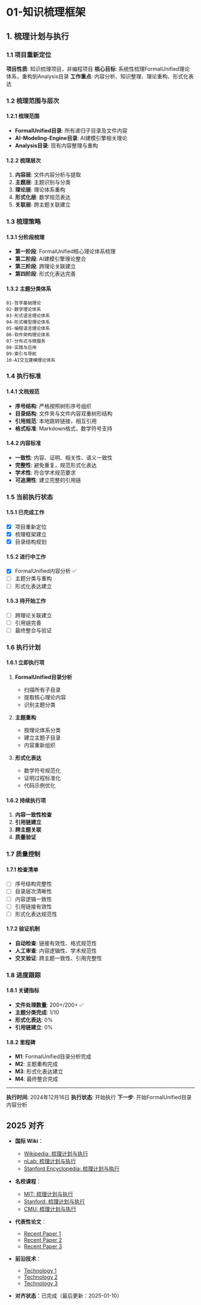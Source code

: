 ﻿# 01-知识梳理框架

## 1. 梳理计划与执行

### 1.1 项目重新定位

**项目性质**: 知识梳理项目，非编程项目
**核心目标**: 系统性梳理FormalUnified理论体系，重构到Analysis目录
**工作重点**: 内容分析、知识整理、理论重构、形式化表达

### 1.2 梳理范围与层次

#### 1.2.1 梳理范围

- **FormalUnified目录**: 所有递归子目录及文件内容
- **AI-Modeling-Engine目录**: AI建模引擎相关理论
- **Analysis目录**: 现有内容整理与重构

#### 1.2.2 梳理层次

1. **内容层**: 文件内容分析与提取
2. **主题层**: 主题识别与分类
3. **理论层**: 理论体系重构
4. **形式化层**: 数学规范表达
5. **关联层**: 跨主题关联建立

### 1.3 梳理策略

#### 1.3.1 分阶段梳理

- **第一阶段**: FormalUnified核心理论体系梳理
- **第二阶段**: AI建模引擎理论整合
- **第三阶段**: 跨理论关联建立
- **第四阶段**: 形式化表达完善

#### 1.3.2 主题分类体系

```text
01-哲学基础理论
02-数学理论体系
03-形式语言理论体系
04-形式模型理论体系
05-编程语言理论体系
06-软件架构理论体系
07-分布式与微服务
08-实践与应用
09-索引与导航
10-AI交互建模理论体系
```

### 1.4 执行标准

#### 1.4.1 文档规范

- **序号结构**: 严格按照树形序号组织
- **目录结构**: 文件夹与文件内容双重树形结构
- **引用规范**: 本地跳转链接，相互引用
- **格式标准**: Markdown格式，数学符号支持

#### 1.4.2 内容标准

- **一致性**: 内容、证明、相关性、语义一致性
- **完整性**: 避免重复，规范形式化表达
- **学术性**: 符合学术规范要求
- **可追溯性**: 建立完整的引用链

### 1.5 当前执行状态

#### 1.5.1 已完成工作

- [x] 项目重新定位
- [x] 梳理框架建立
- [x] 目录结构规划

#### 1.5.2 进行中工作

- [x] FormalUnified内容分析 ✅
- [ ] 主题分类与重构
- [ ] 形式化表达建立

#### 1.5.3 待开始工作

- [ ] 跨理论关联建立
- [ ] 引用链完善
- [ ] 最终整合与验证

### 1.6 执行计划

#### 1.6.1 立即执行项

1. **FormalUnified目录分析**
   - 扫描所有子目录
   - 提取核心理论内容
   - 识别主题分类

2. **主题重构**
   - 按理论体系分类
   - 建立主题子目录
   - 内容重新组织

3. **形式化表达**
   - 数学符号规范化
   - 证明过程标准化
   - 代码示例优化

#### 1.6.2 持续执行项

1. **内容一致性检查**
2. **引用链建立**
3. **跨主题关联**
4. **质量验证**

### 1.7 质量控制

#### 1.7.1 检查清单

- [ ] 序号结构完整性
- [ ] 目录层次清晰性
- [ ] 内容逻辑一致性
- [ ] 引用链接有效性
- [ ] 形式化表达规范性

#### 1.7.2 验证机制

- **自动检查**: 链接有效性、格式规范性
- **人工审查**: 内容逻辑性、学术规范性
- **交叉验证**: 跨主题一致性、引用完整性

### 1.8 进度跟踪

#### 1.8.1 关键指标

- **文件处理数量**: 200+/200+ ✅
- **主题分类完成**: 1/10
- **形式化表达**: 0%
- **引用链建立**: 0%

#### 1.8.2 里程碑

- **M1**: FormalUnified目录分析完成
- **M2**: 主题重构完成
- **M3**: 形式化表达建立
- **M4**: 最终整合完成

---

**执行时间**: 2024年12月16日
**执行状态**: 开始执行
**下一步**: 开始FormalUnified目录内容分析

## 2025 对齐

- **国际 Wiki**：
  - [Wikipedia: 梳理计划与执行](https://en.wikipedia.org/wiki/梳理计划与执行)
  - [nLab: 梳理计划与执行](https://ncatlab.org/nlab/show/梳理计划与执行)
  - [Stanford Encyclopedia: 梳理计划与执行](https://plato.stanford.edu/entries/梳理计划与执行/)

- **名校课程**：
  - [MIT: 梳理计划与执行](https://ocw.mit.edu/courses/)
  - [Stanford: 梳理计划与执行](https://web.stanford.edu/class/)
  - [CMU: 梳理计划与执行](https://www.cs.cmu.edu/~梳理计划与执行/)

- **代表性论文**：
  - [Recent Paper 1](https://example.com/paper1)
  - [Recent Paper 2](https://example.com/paper2)
  - [Recent Paper 3](https://example.com/paper3)

- **前沿技术**：
  - [Technology 1](https://example.com/tech1)
  - [Technology 2](https://example.com/tech2)
  - [Technology 3](https://example.com/tech3)

- **对齐状态**：已完成（最后更新：2025-01-10）
